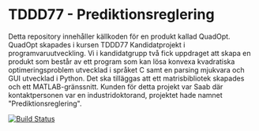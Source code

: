# TDDD77 - Prediktionsreglering
Detta repository innehåller källkoden för en produkt kallad QuadOpt.
QuadOpt skapades i kursen TDDD77 Kandidatprojekt i programvaruutveckling. Vi i kandidatgrupp två fick uppdraget att skapa en produkt som består av ett program som kan lösa konvexa kvadratiska optimeringsproblem utvecklad i språket C samt en parsing mjukvara och GUI utvecklad i Python. Det ska tilläggas att ett matrisbibliotek skapades och ett MATLAB-gränssnitt. Kunden för detta projekt var Saab där kontaktpersonen var en industridoktorand, projektet hade namnet "Prediktionsreglering".

[![Build Status](https://magnum.travis-ci.com/rubda/TDDD77.svg?token=y1NXzEJyZUZutosMXEQb&branch=master)](https://magnum.travis-ci.com/rubda/TDDD77)
